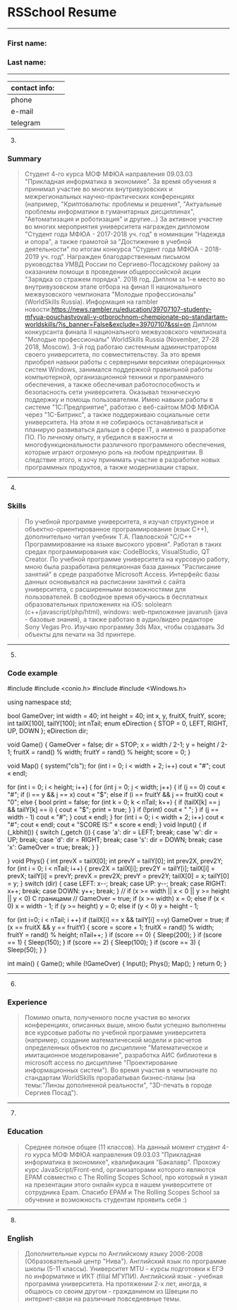 # RSSchool Resume

***
### First name: 
### Last name: 
***

| contact info:| |
|--------------|:-:|
|phone |  |
|e-mail| |
|telegram| |
3.
### Summary
> Студент 4-го курса МОФ МФЮА направления 09.03.03 "Прикладная информатика в экономике".
За время обучения я принимал участие во многих внутривузовских и межрегиональных научно-практических конференциях (например, "Криптовалюты: проблемы и решения", "Актуальные проблемы информатики в гуманитарных дисциплинах", "Автоматизация и роботизация" и другие...)
За активное участие во многих мероприятия университета награжден дипломом "Студент года МФЮА - 2017-2018 уч. год" в номинации "Надежда и опора", а также грамотой за "Достижение в учебной деятельности" по итогам конкурса "Студент года МФЮА - 2018-2019 уч. год".
Награжден благодарственным письмом руководства УМВД России по Сергиево-Посадскому району за оказанием помощи в проведении общероссийской акции "Зарядка со стражем порядка".
2018 год. Диплом за 1-е место во внутривузовском этапе отбора на финал II национального межвузовского чемпионата "Молодые профессионалы" (WorldSkills Russia). Информация на rambler новости:https://news.rambler.ru/education/39707107-studenty-mfyua-pouchastvovali-v-otborochnom-chempionate-po-standartam-worldskills/?is_banner=False&exclude=39707107&ssi=on
Диплом конкурсанта финала II национального межвузовского чемпионата "Молодые профессионалы" WorldSkills Russia (November, 27-28 2018, Moscow). 3-й год работаю системным администратором своего университета, по совместительству. За это время приобрел навыки работы с серверными версиями операционных систем Windows, занимался поддержкой правильной работы компьютерной, организационной техники и программного обеспечения, а также обеспечивал работоспособность и безопасность сети университета. Оказывал техническую поддержку и помощь пользователям. 
Имею навыки работы в системе "1С:Предприятие", работаю с веб-сайтом МОФ МФЮА через "1С-Битрикс", а также поддерживаю социальные сети университета.
На этом я не собираюсь останавливаться и планирую развиваться дальше в сфере IT, а именно в разработке ПО. По личному опыту, я убедился в важности и многофункциональности различного программного обеспечения, которые играют огромную роль на любом предприятии. В следствие этого, я хочу принимать участие в разработке новых программных продуктов, а также модернизации старых.
 ***
4.
### Skills
>По учебной программе университета, я изучал структурное и объектно-ориентированное программирование (язык С++), дополнительно читал учебник Т.А. Павловской "С/С++ Программирование на языке высокого уровня". Работал в таких средах программирования как: CodeBlocks, VisualStudio, QT Creator. 
По учебной программе университета на курсовую работу, мною была разработана реляционная база данных "Расписание занятий" в среде разработке Microsoft Access. Интерфейс базы данных основывался на расписании занятий с сайта университета, с расширенными возможностями для пользователей.
В свободное время обучаюсь в бесплатных образовательных приложениях на iOS: sololearn (c++/javascript/php/html), windows: web-приложение javarush (java - базовые знания), а также  работаю в аудио/видео редакторе Sony Vegas Pro. Изучаю программу 3ds Max, чтобы создавать 3d объекты для печати на 3d принтере.
 ***
5.
### Code example
 #include <iostream> 
#include <conio.h> 
#include <cstdlib> 
#include <Windows.h> 

using namespace std; 

bool GameOver; 
int width = 40; 
int height = 40; 
int x, y, fruitX, fruitY, score; 
int tailX[100], tailY[100]; 
int nTail; 
enum eDirection { STOP = 0, LEFT, RIGHT, UP, DOWN }; 
eDirection dir; 

void Game() { 
GameOver = false; 
dir = STOP; 
x = width / 2-1; 
y = height / 2-1; 
fruitX = rand() % width; 
fruitY = rand() % height; 
score = 0; 
} 

void Map() { 
system("cls"); 
for (int i = 0; i < width + 2; i++) 
cout « "#"; 
cout « endl; 

for (int i = 0; i < height; i++) 
{ 
for (int j = 0; j < width; j++) 
{ 
if (j == 0) 
cout « "#"; 
if (i == y && j == x) 
cout « "$"; 
else if (i == fruitY && j == fruitX) 
cout « "0"; 
else 
{ 
bool print = false; 
for (int k = 0; k < nTail; k++) 
{ 
if (tailX[k] == j && tailY[k] == i) 
{ 
cout « "$"; 
print = true; 
} 
} 
if (!print) 
cout « " "; 
} 
if (j == width - 1) 
cout « "#"; 
} 
cout « endl; 
} 
for (int i = 0; i < width + 2; i++) 
cout « "#"; 
cout « endl; 
cout « "SCORE IS:" « score « endl; 
} 
void Input() { 
if (_kbhit()) 
{ 
switch (_getch ()) 
{ 
case 'a': 
dir = LEFT; 
break; 
case 'w': 
dir = UP; 
break; 
case 'd': 
dir = RIGHT; 
break; 
case 's': 
dir = DOWN; 
break; 
case 'x': 
GameOver = true; 
break; 
} 
} 

} 
void Phys() { 
int prevX = tailX[0]; 
int prevY = tailY[0]; 
int prev2X, prev2Y; 
for (int i = 0; i < nTail; i++) 
{ 
prev2X = tailX[i]; 
prev2Y = tailY[i]; 
tailX[i] = prevX; 
tailY[i] = prevY; 
prevX = prev2X; 
prevY = prev2Y; 
tailX[0] = x; 
tailY[0] = y; 
} 
switch (dir) 
{ 
case LEFT: 
x--; 
break; 
case UP: 
y--; 
break; 
case RIGHT: 
x++; 
break; 
case DOWN: 
y++; 
break; 
} 
// if (x >= width || x < 0 || y >= height || y < 0) С границами 
// GameOver = true; 
if (x >= width) x = 0; 
else if (x < 0) x = width - 1; 
if (y >= height) y = 0; 
else if (y < 0) y = height - 1; 

for (int i=0; i < nTail; i ++)
if (tailX[i] == x && tailY[i] ==y)
GameOver = true; 
if (x == fruitX && y == fruitY) 
{ 
score = score + 1; 
fruitX = rand() % width; 
fruitY = rand() % height; 
nTail++; 
} 
if (score == 0) 
{ 
Sleep(200); 
} 
if (score == 1) 
{ 
Sleep(150); 
} 
if (score == 2) 
{ 
Sleep(100); 
} 
if (score == 3) 
{ 
Sleep(50); 
} 
} 

int main() { 
Game(); 
while (!GameOver) 
{ 
Input(); 
Phys(); 
Map(); 
} 
return 0; 
}
 ***
6.
### Experience
>Помимо опыта, полученного после участия во многих конференциях, описанных выше, мною были успешно выполнены все курсовые работы по учебной программе университета (например, создание математической модели и расчетов определенных объектов по дисциплине "Математическое и имитационное моделирование", разработка АИС библиотеки в microsoft access по дисциплине "Проектирование информационных систем").
Во время участия в чемпионате по стандартам WorldSkills прорабатывал бизнес-планы (на темы:"Линзы дополненной реальности", "3D-печать в городе Сергиев Посад").
 ***
7.
### Education
>Среднее полное общее (11 классов). На данный момент студент 4-го курса МОФ МФЮА направления 09.03.03 "Прикладная информатика в экономике", квалификация "Бакалавр". Прохожу курс JavaScript/Front-end, организаторами которого являются ЕРАМ совместно с The Rolling Scopes School, про который я узнал на презентации этого онлайн курса в нашем университете от сотрудника Epam.
Спасибо EPAM и The Rolling Scopes School за обучение и возможность студентам проявить себя :)
 ***
8.
### English
>Дополнительные курсы по Английскому языку 2006-2008 (Образовательный центр "Нива"). Английский язык по программе школы (5-11 классы). Университет MTU - курсы подготовки к ЕГЭ по информатике и ИКТ (filial МГУПИ). Английский язык - учебная программа университета. На протяжении 2-х лет, иногда, я общаюсь со своим другом - гражданином из Швеции по интернет-связи на различные повседневные темы.
